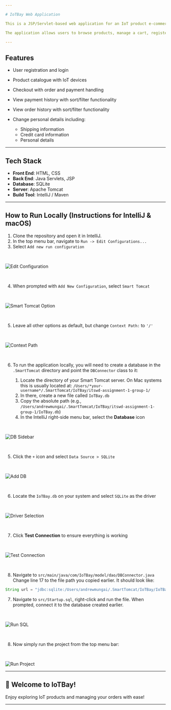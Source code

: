 ```yaml
---

# IoTBay Web Application

This is a JSP/Servlet-based web application for an IoT product e-commerce platform called **IoTBay**.

The application allows users to browse products, manage a cart, register/login, and complete a checkout process with order and payment recording.

---
```


## Features

* User registration and login
* Product catalogue with IoT devices
* Checkout with order and payment handling
* View payment history with sort/filter functionality
* View order history with sort/filter functionality
* Change personal details including:

    * Shipping information
    * Credit card information
    * Personal details

---

## Tech Stack

* **Front End**: HTML, CSS
* **Back End**: Java Servlets, JSP
* **Database**: SQLite
* **Server**: Apache Tomcat
* **Build Tool**: IntelliJ / Maven

---

## How to Run Locally (Instructions for IntelliJ & macOS)

1. Clone the repository and open it in IntelliJ.
2. In the top menu bar, navigate to `Run -> Edit Configurations...`
3. Select `Add new run configuration`

<br>

![Edit Configuration](Running-Photos/edit-config.png)

<br>

4. When prompted with `Add New Configuration`, select `Smart Tomcat`

<br>

![Smart Tomcat Option](Running-Photos/options.png)

<br>

5. Leave all other options as default, but change `Context Path:` to `'/'`

<br>

![Context Path](Running-Photos/options-2.png)

<br>

6. To run the application locally, you will need to create a database in the `.SmartTomcat` directory and point the `DBConnector` class to it:

    1. Locate the directory of your Smart Tomcat server. On Mac systems this is usually located at:
       `/Users/*your-username*/.SmartTomcat/IoTBay/itswd-assignment-1-group-1/`
    2. In there, create a new file called `IoTBay.db`
    3. Copy the absolute path (e.g., `/Users/andrewmungai/.SmartTomcat/IoTBay/itswd-assignment-1-group-1/IoTBay.db`)
    4. In the IntelliJ right-side menu bar, select the **Database** icon

<br>

![DB Sidebar](Running-Photos/db1.png)

<br>

5. Click the `+` icon and select `Data Source > SQLite`

<br>

![Add DB](Running-Photos/db2.png)

<br>

6. Locate the `IoTBay.db` on your system and select `SQLite` as the driver

<br>

![Driver Selection](Running-Photos/db4.png)

<br>

7. Click **Test Connection** to ensure everything is working

<br>

![Test Connection](Running-Photos/db3.png)

<br>

8. Navigate to `src/main/java/com/IoTBay/model/dao/DBConnector.java`
   Change line 17 to the file path you copied earlier. It should look like:

```java
String url = "jdbc:sqlite:/Users/andrewmungai/.SmartTomcat/IoTBay/IoTBay.db";
```

7. Navigate to `src/Startup.sql`, right-click and run the file. When prompted, connect it to the database created earlier.

<br>

![Run SQL](Running-Photos/db5.png)

<br>

8. Now simply run the project from the top menu bar:

<br>

![Run Project](Running-Photos/db7.png)

---

## 🎉 Welcome to IoTBay!

Enjoy exploring IoT products and managing your orders with ease!

---
